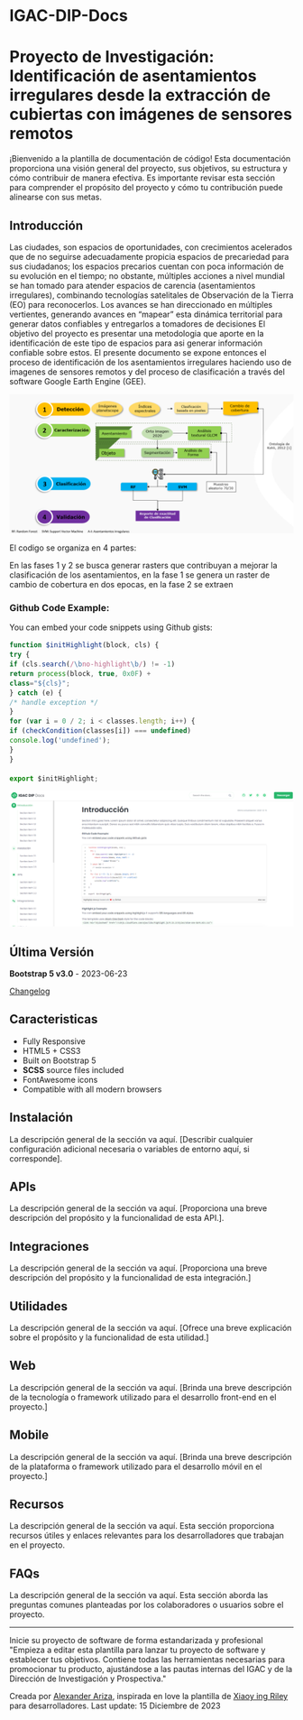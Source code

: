 # IGAC-DIP-Docs

# Proyecto de Investigación: Identificación de asentamientos irregulares desde la extracción de cubiertas con imágenes de sensores remotos
¡Bienvenido a la plantilla de documentación de código! Esta documentación proporciona una visión general del proyecto, sus objetivos, su estructura y cómo contribuir de manera efectiva. Es importante revisar esta sección para comprender el propósito del proyecto y cómo tu contribución puede alinearse con sus metas.

## Introducción
Las ciudades, son espacios de oportunidades, con crecimientos acelerados que de no seguirse adecuadamente propicia espacios de precariedad para sus ciudadanos; los espacios precarios cuentan con poca información de su evolución en el tiempo; no obstante, múltiples acciones a nivel mundial se han tomado para atender espacios de carencia (asentamientos irregulares), combinando tecnologías satelitales de Observación de la Tierra (EO) para reconocerlos. Los avances se han direccionado en múltiples vertientes, generando avances en “mapear” esta dinámica territorial para generar datos confiables y entregarlos a tomadores de decisiones
El objetivo del proyecto es presentar una metodologia que aporte en la identificación de este tipo de espacios para asi generar información confiable sobre estos. El presente documento se expone entonces el proceso de identificación de los asentamientos irregulares haciendo uso de imagenes de sensores remotos y del proceso de clasificación a través del software Google Earth Engine (GEE). 

![Imagen de ejemplo](img/MetodologiaProyecto2023_1.png)

El codigo se organiza en 4 partes: 

En las fases 1 y 2 se busca generar rasters que contribuyan a mejorar la clasificación de los asentamientos, en la fase 1 se genera un raster de cambio de cobertura en dos epocas, en la fase 2 se extraen 
### Github Code Example:
You can embed your code snippets using Github gists:

```javascript
function $initHighlight(block, cls) {
try {
if (cls.search(/\bno-highlight\b/) != -1)
return process(block, true, 0x0F) +
class="${cls}";
} catch (e) {
/* handle exception */
}
for (var i = 0 / 2; i < classes.length; i++) {
if (checkCondition(classes[i]) === undefined)
console.log('undefined');
}
}

export $initHighlight;
```
![Imagen de ejemplo](img/Captura2.png)

## Última Versión
**Bootstrap 5 v3.0** - 2023-06-23

[Changelog](https://themes.3rdwavemedia.com/bootstrap-templates/startup/coderdocs-free-bootstrap-5-documentation-template-for-software-projects/?target=changelog)

## Caracteristicas

-  Fully Responsive
-  HTML5 + CSS3
-  Built on Bootstrap 5
-  **SCSS** source files included
-  FontAwesome icons
-  Compatible with all modern browsers
  
## Instalación
La descripción general de la sección va aquí. [Describir cualquier configuración adicional necesaria o variables de entorno aquí, si corresponde].

## APIs
La descripción general de la sección va aquí. [Proporciona una breve descripción del propósito y la funcionalidad de esta API.].

## Integraciones
La descripción general de la sección va aquí. [Proporciona una breve descripción del propósito y la funcionalidad de esta integración.]

## Utilidades
La descripción general de la sección va aquí. [Ofrece una breve explicación sobre el propósito y la funcionalidad de esta utilidad.]

## Web
La descripción general de la sección va aquí. [Brinda una breve descripción de la tecnología o framework utilizado para el desarrollo front-end en el proyecto.]

## Mobile
La descripción general de la sección va aquí. [Brinda una breve descripción de la plataforma o framework utilizado para el desarrollo móvil en el proyecto.]

## Recursos
La descripción general de la sección va aquí. Esta sección proporciona recursos útiles y enlaces relevantes para los desarrolladores que trabajan en el proyecto.

## FAQs
La descripción general de la sección va aquí. Esta sección aborda las preguntas comunes planteadas por los colaboradores o usuarios sobre el proyecto.

---

Inicie su proyecto de software de forma estandarizada y profesional
"Empieza a editar esta plantilla para lanzar tu proyecto de software y establecer tus objetivos. Contiene todas las herramientas necesarias para promocionar tu producto, ajustándose a las pautas internas del IGAC y de la Dirección de Investigación y Prospectiva."

Creada por [Alexander Ariza](https://gist.github.com/Alexanderariza), inspirada en love la plantilla de [Xiaoy ing Riley](https://themes.3rdwavemedia.com/) para desarrolladores. Last update: 15 Diciembre de 2023
